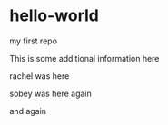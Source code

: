 hello-world
===========

my first repo

This is some additional information here

rachel was here

sobey was here again

and again